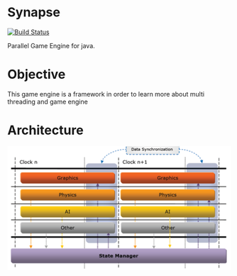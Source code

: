 Synapse
=======
[![Build Status](https://travis-ci.org/fraga/Synapse.png)](https://travis-ci.org/fraga/Synapse)

Parallel Game Engine for java.

Objective
========

This game engine is a framework in order to learn more about multi threading and game engine

Architecture
===========

![Alt text](architecture.png "Architecture")
